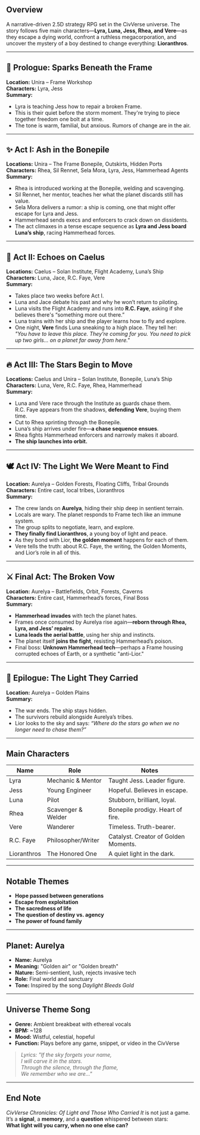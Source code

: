 
## Overview

A narrative-driven 2.5D strategy RPG set in the CivVerse universe. The story follows five main characters—**Lyra, Luna, Jess, Rhea, and Vere**—as they escape a dying world, confront a ruthless megacorporation, and uncover the mystery of a boy destined to change everything: **Lioranthros**.

---

## 🌠 Prologue: Sparks Beneath the Frame

**Location:** Unira – Frame Workshop  
**Characters:** Lyra, Jess  
**Summary:**
- Lyra is teaching Jess how to repair a broken Frame.
- This is their quiet before the storm moment. They're trying to piece together freedom one bolt at a time.
- The tone is warm, familial, but anxious. Rumors of change are in the air.

---

## ✨ Act I: Ash in the Bonepile

**Locations:** Unira – The Frame Bonepile, Outskirts, Hidden Ports  
**Characters:** Rhea, Sil Rennet, Sela Mora, Lyra, Jess, Hammerhead Agents  
**Summary:**
- Rhea is introduced working at the Bonepile, welding and scavenging.
- Sil Rennet, her mentor, teaches her what the planet discards still has value.
- Sela Mora delivers a rumor: a ship is coming, one that might offer escape for Lyra and Jess.
- Hammerhead sends execs and enforcers to crack down on dissidents.
- The act climaxes in a tense escape sequence as **Lyra and Jess board Luna’s ship**, racing Hammerhead forces.

---

## 🌌 Act II: Echoes on Caelus

**Locations:** Caelus – Solan Institute, Flight Academy, Luna’s Ship  
**Characters:** Luna, Jace, R.C. Faye, Vere  
**Summary:**
- Takes place two weeks before Act I.
- Luna and Jace debate his past and why he won’t return to piloting.
- Luna visits the Flight Academy and runs into **R.C. Faye**, asking if she believes there's “something more out there.”
- Luna trains with her ship and the player learns how to fly and explore.
- One night, **Vere** finds Luna sneaking to a high place. They tell her:  
  _"You have to leave this place. They’re coming for you. You need to pick up two girls… on a planet far away from here."_

---

## 🔥 Act III: The Stars Begin to Move

**Locations:** Caelus and Unira – Solan Institute, Bonepile, Luna’s Ship  
**Characters:** Luna, Vere, R.C. Faye, Rhea, Hammerhead  
**Summary:**
- Luna and Vere race through the Institute as guards chase them.  
  R.C. Faye appears from the shadows, **defending Vere**, buying them time.
- Cut to Rhea sprinting through the Bonepile.
- Luna’s ship arrives under fire—**a chase sequence ensues**.
- Rhea fights Hammerhead enforcers and narrowly makes it aboard.
- **The ship launches into orbit.**

---

## 🕊️ Act IV: The Light We Were Meant to Find

**Location:** Aurelya – Golden Forests, Floating Cliffs, Tribal Grounds  
**Characters:** Entire cast, local tribes, Lioranthros  
**Summary:**
- The crew lands on **Aurelya**, hiding their ship deep in sentient terrain.
- Locals are wary. The planet responds to Frame tech like an immune system.
- The group splits to negotiate, learn, and explore.
- **They finally find Lioranthros**, a young boy of light and peace.
- As they bond with Lior, **the golden moment** happens for each of them.
- Vere tells the truth: about R.C. Faye, the writing, the Golden Moments, and Lior’s role in all of this.

---

## ⚔️ Final Act: The Broken Vow

**Location:** Aurelya – Battlefields, Orbit, Forests, Caverns  
**Characters:** Entire cast, Hammerhead’s forces, Final Boss  
**Summary:**
- **Hammerhead invades** with tech the planet hates.
- Frames once consumed by Aurelya rise again—**reborn through Rhea, Lyra, and Jess’ repairs.**
- **Luna leads the aerial battle**, using her ship and instincts.
- The planet itself **joins the fight**, resisting Hammerhead’s poison.
- Final boss: **Unknown Hammerhead tech**—perhaps a Frame housing corrupted echoes of Earth, or a synthetic "anti-Lior."

---

## 🌟 Epilogue: The Light They Carried

**Location:** Aurelya – Golden Plains  
**Summary:**
- The war ends. The ship stays hidden.
- The survivors rebuild alongside Aurelya’s tribes.
- Lior looks to the sky and says:
  _“Where do the stars go when we no longer need to chase them?”_

---

## Main Characters

| Name        | Role                          | Notes |
|-------------|-------------------------------|-------|
| Lyra        | Mechanic & Mentor             | Taught Jess. Leader figure. |
| Jess        | Young Engineer                | Hopeful. Believes in escape. |
| Luna        | Pilot                         | Stubborn, brilliant, loyal. |
| Rhea        | Scavenger & Welder            | Bonepile prodigy. Heart of fire. |
| Vere        | Wanderer                      | Timeless. Truth-bearer. |
| R.C. Faye   | Philosopher/Writer            | Catalyst. Creator of Golden Moments. |
| Lioranthros | The Honored One               | A quiet light in the dark. |

---

## Notable Themes

- **Hope passed between generations**
- **Escape from exploitation**
- **The sacredness of life**
- **The question of destiny vs. agency**
- **The power of found family**

---

## Planet: Aurelya

- **Name:** Aurelya  
- **Meaning:** "Golden air" or "Golden breath"  
- **Nature:** Semi-sentient, lush, rejects invasive tech  
- **Role:** Final world and sanctuary  
- **Tone:** Inspired by the song _Daylight Bleeds Gold_

---

## Universe Theme Song

- **Genre:** Ambient breakbeat with ethereal vocals  
- **BPM:** ~128  
- **Mood:** Wistful, celestial, hopeful  
- **Function:** Plays before any game, snippet, or video in the CivVerse  

> _Lyrics:_
> _"If the sky forgets your name,  
> I will carve it in the stars.  
> Through the silence, through the flame,  
> We remember who we are..."_

---

## End Note

_CivVerse Chronicles: Of Light and Those Who Carried It_ is not just a game. It’s a **signal**, a **memory**, and a **question** whispered between stars:  
**What light will you carry, when no one else can?**
